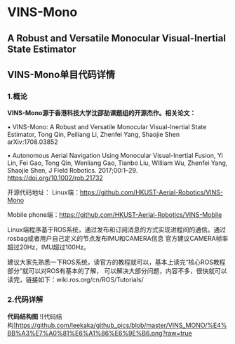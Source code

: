 # VINS-Mono
## A Robust and Versatile Monocular Visual-Inertial State Estimator

## VINS-Mono单目代码详情
### 1.概论
**VINS-Mono源于香港科技大学沈邵劼课题组的开源杰作。相关论文：**

  • 	VINS-Mono: A Robust and Versatile Monocular Visual-Inertial State Estimator, Tong Qin, Peiliang Li, Zhenfei Yang, Shaojie Shen arXiv:1708.03852
  
  •	  Autonomous Aerial Navigation Using Monocular Visual-Inertial Fusion, Yi Lin, Fei Gao, Tong Qin, Wenliang Gao, Tianbo Liu, William Wu, Zhenfei Yang, Shaojie Shen, J Field Robotics. 2017;00:1–29. https://doi.org/10.1002/rob.21732
  
  
开源代码地址：
Linux端：https://github.com/HKUST-Aerial-Robotics/VINS-Mono

Mobile phone端：https://github.com/HKUST-Aerial-Robotics/VINS-Mobile

Linux端程序基于ROS系统，通过发布和订阅消息的方式实现进程间的通信。通过rosbag或者用户自己定义的节点发布IMU和CAMERA信息
官方建议CAMERA帧率超过20Hz，IMU超过100Hz。

建议大家先熟悉一下ROS系统，读官方的教程就可以，基本上读完“核心ROS教程部分”就可以对ROS有基本的了解，
可以解决大部分问题，内容不多，很快就可以读完，链接如下：wiki.ros.org/cn/ROS/Tutorials/

### 2.代码详解
**代码结构图**
![代码结构]https://github.com/leekaka/github_pics/blob/master/VINS_MONO/%E4%BB%A3%E7%A0%81%E6%A1%86%E6%9E%B6.png?raw=true



